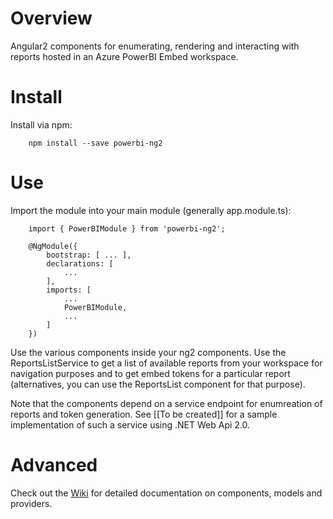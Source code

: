# Overview
Angular2 components for enumerating, rendering and interacting with reports hosted in an Azure PowerBI Embed workspace.

# Install
Install via npm:

```
    npm install --save powerbi-ng2
```

# Use
Import the module into your main module (generally app.module.ts):

```
    import { PowerBIModule } from 'powerbi-ng2';

    @NgModule({
        bootstrap: [ ... ],
        declarations: [
            ...
        ],
        imports: [
            ...
            PowerBIModule,
            ...
        ]
    })
```
Use the various components inside your ng2 components. Use the ReportsListService to get a list of available reports from your workspace for navigation purposes and to get embed tokens for a particular report (alternatives, you can use the ReportsList component for that purpose).

Note that the components depend on a service endpoint for enumreation of reports and token generation. See [[To be created]] for a sample implementation of such a service using .NET Web Api 2.0. 

# Advanced
Check out the [Wiki](../../wiki) for detailed documentation on components, models and providers.